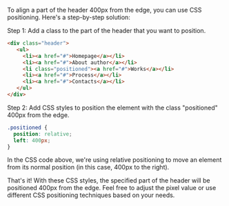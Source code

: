 To align a part of the header 400px from the edge, you can use CSS positioning. Here's a step-by-step solution:

Step 1: Add a class to the part of the header that you want to position.
```html
<div class="header">
   <ul>
     <li><a href="#">Homepage</a></li>
     <li><a href="#">About author</a></li>
     <li class="positioned"><a href="#">Works</a></li>
     <li><a href="#">Process</a></li>
     <li><a href="#">Contacts</a></li>
   </ul>
</div>
```

Step 2: Add CSS styles to position the element with the class "positioned" 400px from the edge.
```css
.positioned {
  position: relative;
  left: 400px;
}
```

In the CSS code above, we're using relative positioning to move an element from its normal position (in this case, 400px to the right).

That's it! With these CSS styles, the specified part of the header will be positioned 400px from the edge. Feel free to adjust the pixel value or use different CSS positioning techniques based on your needs.